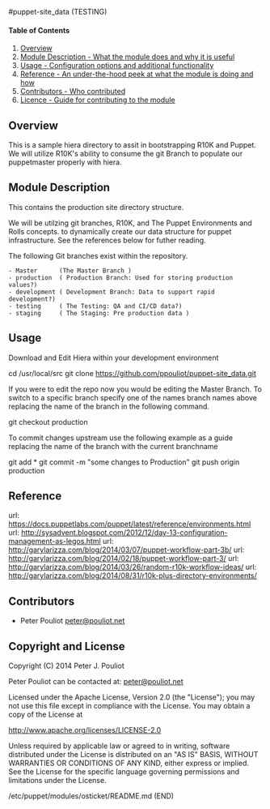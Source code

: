 #puppet-site_data (TESTING)

#### Table of Contents

1. [Overview](#overview)
2. [Module Description - What the module does and why it is useful](#module-description)
4. [Usage - Configuration options and additional functionality](#usage)
5. [Reference - An under-the-hood peek at what the module is doing and how](#reference)
5. [Contributors - Who contributed](#contributors)
6. [Licence - Guide for contributing to the module](#development)

## Overview

This is a sample hiera directory to assit in bootstrapping R10K and Puppet.
We will utilize R10K's ability to consume the git Branch to populate our
puppetmaster properly with hiera.


## Module Description

This contains the production site directory structure.

We will be utilzing git branches, R10K, and The Puppet Environments and Rolls concepts.
to dynamically create our data structure for puppet infrastructure.
See the references below for futher reading.  

The following Git branches exist within the repository.

    - Master      (The Master Branch )
    - production  ( Production Branch: Used for storing production values?)
    - development ( Development Branch: Data to support rapid development?)
    - testing     ( The Testing: QA and CI/CD data?)
    - staging     ( The Staging: Pre production data )


## Usage

Download and Edit Hiera within your development environment

  cd /usr/local/src
  git clone https://github.com/ppouliot/puppet-site_data.git

If you were to edit the repo now you would be editing the Master Branch.
To switch to a specific branch specify one of the names branch names above
replacing the name of the branch in the following command.

  git checkout production

To commit changes upstream use the following example as a guide replacing the name of the branch with the current branchname 

  git add *
  git commit -m "some changes to Production"
  git push origin production






## Reference

  url: https://docs.puppetlabs.com/puppet/latest/reference/environments.html
  url: http://sysadvent.blogspot.com/2012/12/day-13-configuration-management-as-legos.html
  url: http://garylarizza.com/blog/2014/03/07/puppet-workflow-part-3b/
  url: http://garylarizza.com/blog/2014/02/18/puppet-workflow-part-3/
  url: http://garylarizza.com/blog/2014/03/26/random-r10k-workflow-ideas/
  url: http://garylarizza.com/blog/2014/08/31/r10k-plus-directory-environments/

   
## Contributors

 * Peter Pouliot <peter@pouliot.net>

## Copyright and License

Copyright (C) 2014 Peter J. Pouliot

Peter Pouliot can be contacted at: peter@pouliot.net

Licensed under the Apache License, Version 2.0 (the "License");
you may not use this file except in compliance with the License.
You may obtain a copy of the License at

  http://www.apache.org/licenses/LICENSE-2.0

Unless required by applicable law or agreed to in writing, software
distributed under the License is distributed on an "AS IS" BASIS,
WITHOUT WARRANTIES OR CONDITIONS OF ANY KIND, either express or implied.
See the License for the specific language governing permissions and
limitations under the License.

/etc/puppet/modules/osticket/README.md (END)
